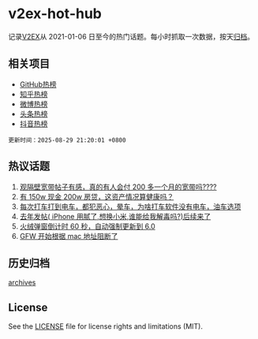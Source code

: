 # v2ex-hot-hub

 记录[V2EX](https://www.v2ex.com/)从 2021-01-06 日至今的热门话题。每小时抓取一次数据，按天[归档](archives)。
 
 ## 相关项目

- [GitHub热榜](https://github.com/lonnyzhang423/github-hot-hub)
- [知乎热榜](https://github.com/lonnyzhang423/zhihu-hot-hub)
- [微博热榜](https://github.com/lonnyzhang423/weibo-hot-hub)
- [头条热榜](https://github.com/lonnyzhang423/toutiao-hot-hub)
- [抖音热榜](https://github.com/lonnyzhang423/douyin-hot-hub)


 `更新时间：2025-08-29 21:20:01 +0800`

## 热议话题

1. [观隔壁宽带帖子有感，真的有人会付 200 多一个月的宽带吗????](https://www.v2ex.com/t/1155739)
1. [有 150w 现金 200w 房贷，这资产情况算健康吗？](https://www.v2ex.com/t/1155721)
1. [每次打车打到电车，都犯恶心，晕车，为啥打车软件没有电车，油车选项](https://www.v2ex.com/t/1155720)
1. [去年发帖( iPhone 用腻了,想换小米,谁能给我解毒吗?)后续来了](https://www.v2ex.com/t/1155719)
1. [火绒弹窗倒计时 60 秒，自动强制更新到 6.0](https://www.v2ex.com/t/1155748)
1. [GFW 开始根据 mac 地址阻断了](https://www.v2ex.com/t/1155738)

## 历史归档

[archives](archives)

## License

See the [LICENSE](LICENSE) file for license rights and limitations (MIT).
